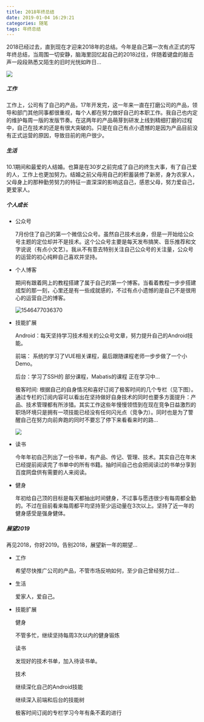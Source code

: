 ```yaml
---
title: 2018年终总结
date: 2019-01-04 16:29:21
categories: 随笔
tags: 年终总结
---
```


2018已经过去，直到现在才迎来2018年的总结。今年是自己第一次有点正式的写年终总结，当周围一切安静，脑海里回忆起自己的2018过往，伴随着键盘的敲击声一段段熟悉又陌生的旧时光恍如昨日...

![](E:\AndroidDevelopment\cnrnews.github.io\images\timg.jpg)

##### 工作

工作上，公司有了自己的产品，17年开发完，这一年来一直在打磨公司的产品，领导和部门其他同事都很重视，每个人都在努力做好自己的本职工作。我自己也内定的维护每周一版的发版节奏。在这两年的产品萌芽到研发上线到精细打磨的过程中，自己在技术的还是有很大突破的。只是在自己有点小遗憾的是因为产品目前没有正式运营的原因，导致目前的用户很少。

##### 生活

10.1期间和最爱的人结婚。也算是在30岁之前完成了自己的终生大事，有了自己爱的人，工作上也更加努力。结婚之前父母用自己的积蓄装修了新房，身为农家人，父母身上的那种勤劳努力的特征一直深深的影响这自己，感恩父母，努力爱自己，更爱家人。

##### 个人成长

- 公众号

  7月份住了自己的第一个微信公众号。虽然自己技术出身，但是一开始给公众号主题的定位却并不是技术。这个公众号主要是每天发布搞笑、音乐推荐和文字说说（有点小文艺）。我从不有意去特别关注自己公众号的关注量，公众号的运营的初心纯粹自己喜欢并坚持。

- 个人博客

  期间有跟着网上的教程搭建了属于自己的第一个博客。当看着教程一步步搭建成型的那一刻，心里还是有一些成就感的，不过有点小遗憾的是自己不是很用心的运营自己的博客。

  ![1546477036370](E:\AndroidDevelopment\cnrnews.github.io\images\1546477036370.png)

- 技能扩展

  Android：每天坚持学习技术相关的公众号文章，努力提升自己的Android技能。

  前端： 系统的学习了VUE相关课程，最后跟随课程老师一步步做了一个小Demo。

  后台：学习了SSH的 部分课程，Mabatis的课程 正在学习中...

  极客时间: 根据自己的自身情况和喜好订阅了极客时间的几个专栏（见下图）。通过专栏的订阅内容可以看出在坚持做好自身技术的同时也要多方面提升：产品、技术管理都有所涉猎。其实工作这些年慢慢领悟到在现在竞争日益激烈的职场环境只是拥有一项技能已经没有任何闪光点（竞争力）。同时也是为了警醒自己在努力向前奔跑的同时不要忘了停下来看看来时的路...

  ![](E:\AndroidDevelopment\cnrnews.github.io\images\IMG_2389.PNG)

- 读书

  今年年初自己列出了一份书单，有产品、传记、管理、技术。其实自己在年末已经提前阅读完了书单中的所有书籍。抽时间自己也会把阅读过的书单分享到百度网盘供有需要的人来阅读。

- 健身

  年初给自己顶的目标是每天都抽出时间健身，不过事与愿违很少有每周都全勤的。不过在目前看来每周都平均坚持至少运动量在3次以上。坚持了近一年的健身感受是强身健体。

##### 展望2019

再见2018，你好2019。告别2018，展望新一年的期望...

- 工作

  希望尽快推广公司的产品，不管市场反响如何，至少自己曾经努力过...

- 生活

  爱家人，爱自己。

- 技能扩展

  健身

  不管多忙，继续坚持每周3次以内的健身锻炼

  读书

  发现好的技术书单，加入待读书单。

  技术

  继续深化自己的Android技能

  继续深入前端和后台的技能树

  极客时间订阅的专栏学习今年有条不紊的进行